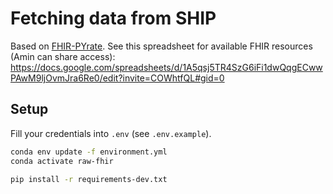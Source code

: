 # Fetching data from SHIP

Based on [FHIR-PYrate](https://github.com/UMEssen/FHIR-PYrate). See this spreadsheet for available FHIR resources (Amin can share access): https://docs.google.com/spreadsheets/d/1A5qsj5TR4SzG6iFi1dwQqgECwwPAwM9ljOvmJra6Re0/edit?invite=COWhtfQL#gid=0

## Setup

Fill your credentials into `.env` (see `.env.example`).

```sh
conda env update -f environment.yml
conda activate raw-fhir

pip install -r requirements-dev.txt
```
